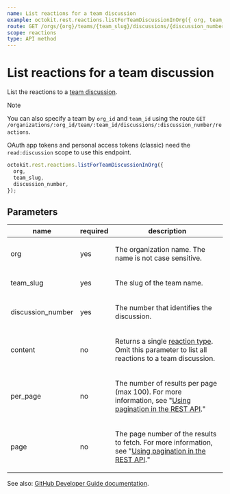 ```yaml
---
name: List reactions for a team discussion
example: octokit.rest.reactions.listForTeamDiscussionInOrg({ org, team_slug, discussion_number })
route: GET /orgs/{org}/teams/{team_slug}/discussions/{discussion_number}/reactions
scope: reactions
type: API method
---
```


# List reactions for a team discussion

List the reactions to a [team discussion](https://docs.github.com/rest/teams/discussions#get-a-discussion).

> [!NOTE]
> You can also specify a team by `org_id` and `team_id` using the route `GET /organizations/:org_id/team/:team_id/discussions/:discussion_number/reactions`.

OAuth app tokens and personal access tokens (classic) need the `read:discussion` scope to use this endpoint.

```js
octokit.rest.reactions.listForTeamDiscussionInOrg({
  org,
  team_slug,
  discussion_number,
});
```

## Parameters

<table>
  <thead>
    <tr>
      <th>name</th>
      <th>required</th>
      <th>description</th>
    </tr>
  </thead>
  <tbody>
    <tr><td>org</td><td>yes</td><td>

The organization name. The name is not case sensitive.

</td></tr>
<tr><td>team_slug</td><td>yes</td><td>

The slug of the team name.

</td></tr>
<tr><td>discussion_number</td><td>yes</td><td>

The number that identifies the discussion.

</td></tr>
<tr><td>content</td><td>no</td><td>

Returns a single [reaction type](https://docs.github.com/rest/reactions/reactions#about-reactions). Omit this parameter to list all reactions to a team discussion.

</td></tr>
<tr><td>per_page</td><td>no</td><td>

The number of results per page (max 100). For more information, see "[Using pagination in the REST API](https://docs.github.com/rest/using-the-rest-api/using-pagination-in-the-rest-api)."

</td></tr>
<tr><td>page</td><td>no</td><td>

The page number of the results to fetch. For more information, see "[Using pagination in the REST API](https://docs.github.com/rest/using-the-rest-api/using-pagination-in-the-rest-api)."

</td></tr>
  </tbody>
</table>

See also: [GitHub Developer Guide documentation](https://docs.github.com/rest/reactions/reactions#list-reactions-for-a-team-discussion).
